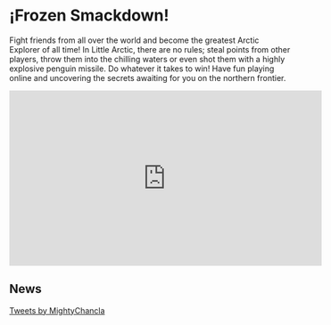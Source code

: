 # ¡Frozen Smackdown! 
Fight friends from all over the world and become the greatest Arctic Explorer of all time! In Little Arctic, there are no rules; steal points from other players, throw them into the chilling waters or even shot them with a highly explosive penguin missile. Do whatever it takes to win! Have fun playing online and uncovering the secrets awaiting for you on the northern frontier. 

<iframe width="560" height="315" src="https://www.youtube-nocookie.com/embed/5f-Du9pGvNY" title="YouTube video player" frameborder="0" allow="accelerometer; autoplay; clipboard-write; encrypted-media; gyroscope; picture-in-picture" allowfullscreen></iframe>

## News

<a id="twitter-feed" data-lang="en" class="twitter-timeline" data-theme="dark" data-dnt="true" data-chrome="transparent nofooter noborders noheader noscrollbar" href="https://twitter.com/MightyChancla?ref_src=twsrc%5Etfw" data-tweet-limit="3">Tweets by MightyChancla</a> <script async src="https://platform.twitter.com/widgets.js" charset="utf-8"></script>
